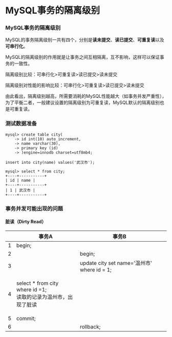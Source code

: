 # MySQL事务的隔离级别

### MySQL事务的隔离级别

MySQL的事务隔离级别一共有四个，分别是**读未提交**、**读已提交**、**可重复读**以及**可串行化**。

MySQL的隔离级别的作用就是让事务之间互相隔离，互不影响，这样可以保证事务的一致性。

隔离级别比较：可串行化>可重复读>读已提交>读未提交

隔离级别对性能的影响比较：可串行化>可重复读>读已提交>读未提交

由此看出，隔离级别越高，所需要消耗的MySQL性能越大（如事务并发严重性），为了平衡二者，一般建议设置的隔离级别为可重复读，MySQL默认的隔离级别也是可重复读。

### 测试数据准备

```
mysql> create table city(
    -> id int(10) auto_increment,
    -> name varchar(30),
    -> primary key (id)
    -> )engine=innodb charset=utf8mb4;

insert into city(name) values('武汉市');

mysql> select * from city;
+----+-----------+
| id | name |
+----+-----------+
| 1 | 武汉市 |
+----+-----------+
```

### 事务并发可能出现的问题

#### 脏读（**Dirty Read**）

|   | 事务A                                                       | 事务B                                        |   |
| - | --------------------------------------------------------- | ------------------------------------------ | - |
| 1 | begin;                                                    |                                            |   |
| 2 |                                                           | begin;                                     |   |
| 3 |                                                           | update city set name='温州市'  where  id = 1; |   |
| 4 | <p>select * from city where id =1;<br>读取的记录为温州市，出现了脏读</p> |                                            |   |
| 5 | commit;                                                   |                                            |   |
| 6 |                                                           | rollback;                                  |   |

